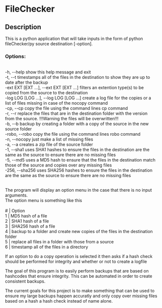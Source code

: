 # FileChecker
## Description
This is a python application that will take inputs in the form of python fileChecker/py source destination [-option].
### Options:
<br>  -h, --help            show this help message and exit
<br>  -t, --t               timestamps all of the files in the destination to show they are up to date after the backup
<br>  -ext EXT [EXT ...], --ext EXT [EXT ...]
                        filters an extention type(s) to be copied from the source to the destination</li>
<br>  -log LOG [LOG ...], --log LOG [LOG ...]
                        create a log file for the copies or a list of files missing in case of the nocopy command
<br>  -cp, --cp             copy the file using the command lines cp command
<br>  -r, --r               replace the files that are in the destination folder with the version from the source. !!!Warning the files will be overwritten!!!
<br>  -b, --b               backup by creating a folder with a copy of the source in the new source folder
<br>  -robo, --robo         copy the file using the command lines robo command
<br>  -n, --nocopy          just make a list of missing files
<br>  -a, --a               creates a zip file of the source folder
<br>  -1, --sha1            uses SHA1 hashes to ensure the files in the destination are the same as the source to ensure there are no missing files
<br>  -5, --md5             uses a MD5 hash to ensure that the files in the destination match those of the source and copies over any missing files
<br>  -256, --sha256        uses SHA256 hashes to ensure the files in the destination are the same as the source to ensure there are no missing files

<br>The program will display an option menu in the case that there is no input arguments. 
<br>The option menu is something like this
<br><br>\# | Option
<br>1 | MD5 hash of a file
<br>2 | SHA1 hash of a file
<br>3 | SHA256 hash of a file
<br>4 | backup to a folder and create new copies of the files in the destination folder
<br>5 | replace all files in a folder with those from a source
<br>6 | timestamp all of the files in a directory

If an option to do a copy operation is selected it then asks if a hash check should be performed for integrity and whether or not to create a logfile

The goal of this program is to easily perform backups that are based on hashcodes that ensure integrity. This can be automated in order to create consistent backups.

The current goals for this project is to make something that can be used to ensure my large backups happen accuratly and only copy over missing files based on a hash a hash check instead of name alone.
